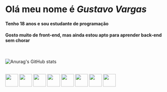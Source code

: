 # Olá meu nome é <strong><i>Gustavo Vargas</i></strong>
#### Tenho 18 anos e sou estudante de programação
#### Gosto muito de front-end, mas ainda estou apto para aprender back-end sem chorar
<br>

![Anurag's GitHub stats](https://github-readme-stats.vercel.app/api?username=vargasgustavo&show_icons=true&theme=tokyonight)

<br>

<section>
<img src="https://cdn-icons-png.flaticon.com/512/732/732212.png" width="40px">
<img src="https://cdn-icons-png.flaticon.com/512/732/732190.png" width="40px">
<img src="https://cdn3.iconfinder.com/data/icons/logos-and-brands-adobe/512/267_Python-512.png" width="40px">
<img src="https://pcodinomebzero.neocities.org/Imagens/javascript1.png" width="40px">
<img src="https://icons-for-free.com/iconfiles/png/512/development+logo+mysql+icon-1320184807686758112.png" width="40px">
<img src="https://cdn-icons-png.flaticon.com/512/226/226777.png" width="40px">
<img src="https://cdn-icons-png.flaticon.com/512/6132/6132222.png" width="40px">
<img src="https://www.pngrepo.com/png/280943/512/hashtag.png" width="40px">
</section>
